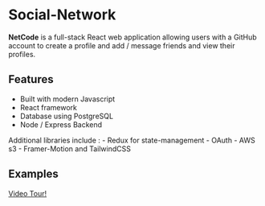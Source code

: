 # Social-Network

**NetCode** is a full-stack React web application allowing users with a GitHub account to create a profile and add / message friends and view their profiles.


## Features

 - Built with modern Javascript
 - React framework 
 - Database using PostgreSQL 
 - Node / Express Backend

Additional libraries include : 
	- Redux for state-management 
	- OAuth 
	- AWS s3 
	- Framer-Motion and TailwindCSS

## Examples

[Video Tour!](https://vimeo.com/manage/videos/535795723)

